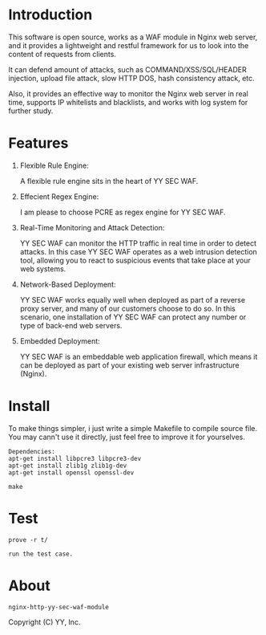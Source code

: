 Introduction
=============

This software is open source, works as a WAF module in Nginx web server, and it provides 
a lightweight and restful framework for us to look into the content of requests from clients.

It can defend amount of attacks, such as COMMAND/XSS/SQL/HEADER injection,
upload file attack, slow HTTP DOS, hash consistency attack, etc.
    
Also, it provides an effective way to monitor the Nginx web server in real time,
supports IP whitelists and blacklists, and works with log system for further study.

Features
=============

1. Flexible Rule Engine:

	A flexible rule engine sits in the heart of YY SEC WAF.

2. Effecient Regex Engine:

	I am please to choose PCRE as regex engine for YY SEC WAF.

3. Real-Time Monitoring and Attack Detection:

	YY SEC WAF can monitor the HTTP traffic in real time in order to detect attacks. 
	In this case YY SEC WAF operates as a web intrusion detection tool, allowing you
	to react to suspicious events that take place at your web systems.

4. Network-Based Deployment:

	YY SEC WAF works equally well when deployed as part of a reverse proxy server,
	and many of our customers choose to do so. In this scenario, one installation 
	of YY SEC WAF can protect any number or type of back-end web servers.

5. Embedded Deployment:

	YY SEC WAF is an embeddable web application firewall, which means it can be 
	deployed as part of your existing web server infrastructure (Nginx).

Install
=============

To make things simpler, i just write a simple Makefile to compile source file.
You may cann't use it directly, just feel free to improve it for yourselves.

    Dependencies:
    apt-get install libpcre3 libpcre3-dev
    apt-get install zlib1g zlib1g-dev
    apt-get install openssl openssl-dev

    make

Test
=============

    prove -r t/

    run the test case.

About
=============

	nginx-http-yy-sec-waf-module

Copyright (C) YY, Inc.
